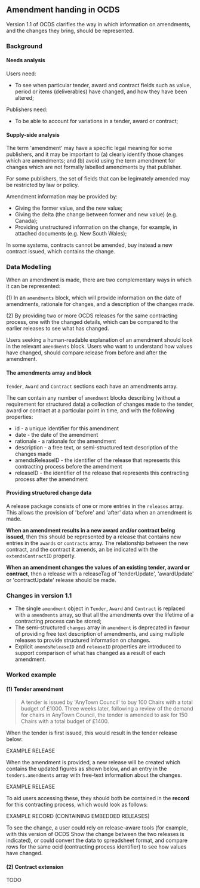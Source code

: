 ## Amendment handing in OCDS

Version 1.1 of OCDS clarifies the way in which information on amendments, and the changes they bring, should be represented. 

### Background 

#### Needs analysis

Users need:

* To see when particular tender, award and contract fields such as value, period or items (deliverables) have changed, and how they have been altered;

Publishers need:

* To be able to account for variations in a tender, award or contract; 

#### Supply-side analysis

The term 'amendment' may have a specific legal meaning for some publishers, and it may be important to (a) clearly identify those changes which are amendments; and (b) avoid using the term amendment for changes which are not formally labelled amendments by that publisher. 

For some publishers, the set of fields that can be legimately amended may be restricted by law or policy.

Amendment information may be provided by:

* Giving the former value, and the new value;
* Giving the delta (the change between former and new value) (e.g. Canada);
* Providing unstructured information on the change, for example, in attached documents (e.g. New South Wales);

In some systems, contracts cannot be amended, buy instead a new contract issued, which contains the change.

### Data Modelling

When an amendment is made, there are two complementary ways in which it can be represented:

(1) In an ```amendments``` block, which will provide information on the date of amendments, rationale for changes, and a description of the changes made. 

(2) By providing two or more OCDS releases for the same contracting process, one with the changed details, which can be compared to the earlier releases to see what has changed. 

Users seeking a human-readable explanation of an amendment should look in the relevant ```amendments``` block. Users who want to understand how values have changed, should compare release from before and after the amendment.

#### The amendments array and block

```Tender```, ```Award``` and ```Contract``` sections each have an amendments array. 

The can contain any number of ```amendment``` blocks describing (without a requirement for structured data) a collection of changes made to the tender, award or contract at a particular point in time, and with the following properties:

* id - a unique identifier for this amendment
* date - the date of the amendment
* rationale - a rationale for the amendment
* description - a free text, or semi-structured text description of the changes made
* amendsReleaseID - the identifier of the release that represents this contracting process before the amendment
* releaseID - the identifier of the release that represents this contracting process after the amendment

#### Providing structured change data

A release package consists of one or more entries in the ```releases``` array. This allows the provision of 'before' and 'after' data when an amendment is made. 

**When an amendment results in a new award and/or contract being issued**, then this should be represented by a release that contains new entries in the ```awards``` or ```contracts``` array. The relationship between the new contract, and the contract it amends, an be indicated with the ```extendsContractID``` property. 

**When an amendment changes the values of an existing tender, award or contract**, then a release with a releaseTag of 'tenderUpdate', 'awardUpdate' or 'contractUpdate' release should be made. 

### Changes in version 1.1

* The single ```amendment``` object in ```Tender```, ```Award``` and ```Contract``` is replaced with a ```amendments``` array, so that all the amendments over the lifetime of a contracting process can be stored;
* The semi-structured ```changes``` array in ```amendment``` is deprecated in favour of providing free text description of amendments, and using multiple releases to provide structured information on changes.
* Explicit ```amendsReleaseID``` and ```releaseID``` properties are introduced to support comparison of what has changed as a result of each amendment. 

### Worked example

#### (1) Tender amendment

> A tender is issued by 'AnyTown Council' to buy 100 Chairs with a total budget of £1000. Three weeks later, following a review of the demand for chairs in AnyTown Council, the tender is amended to ask for 150 Chairs with a total budget of £1400. 

When the tender is first issued, this would result in the tender release below:

EXAMPLE RELEASE

When the amendment is provided, a new release will be created which contains the updated figures as shown below, and an entry in the ```tenders.amendments``` array with free-text information about the changes. 

EXAMPLE RELEASE
    
To aid users accessing these, they should both be contained in the **record** for this contracting process, which would look as follows:

EXAMPLE RECORD (CONTAINING EMBEDDED RELEASES)

To see the change, a user could rely on release-aware tools (for example, with this version of OCDS Show the change between the two releases is indicated), or could convert the data to spreadsheet format, and compare rows for the same ocid (contracting process identifier) to see how values have changed. 

#### (2) Contract extension

TODO



    
